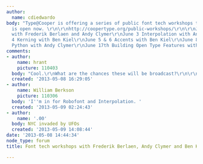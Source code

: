 ```yaml
---
author:
  name: cdiedwardo
body: "Type@Cooper is offering a series of public font tech workshops this June. \r\nRegistration
  is open now. \r\n\r\nhttp://coopertype.org/public-workshops/\r\n\r\nJune 1 & 2 Robofont
  with Frederik Berlaen and Andy Clymer\r\nJune 3 Interpolation with Andy Clymer\r\nJune
  4 Kerning with Ben Kiel\r\nJune 5 & 6 Accents with Ben Kiel\r\nJune 8 & 9 Intermediate
  Python with Andy Clymer\r\nJune 17th Building Open Type Features with Andy Clymer"
comments:
- author:
    name: hrant
    picture: 110403
  body: "Cool.\r\nWhat are the chances these will be broadcast?\r\n\r\nhhp\r\n"
  created: '2013-05-08 16:29:05'
- author:
    name: William Berkson
    picture: 110306
  body: 'I''m in for Robofont and Interpolation. '
  created: '2013-05-09 02:24:43'
- author:
    name: '.00'
  body: NYC invaded by UFOs
  created: '2013-05-09 14:08:44'
date: '2013-05-08 14:44:34'
node_type: forum
title: Font tech workshops with Frederik Berlaen, Andy Clymer and Ben Kiel in June

---
```

